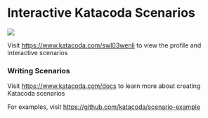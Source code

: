 # Interactive Katacoda Scenarios

[![](http://shields.katacoda.com/katacoda/swl03wenli/count.svg)](https://www.katacoda.com/swl03wenli "Get your profile on Katacoda.com")

Visit https://www.katacoda.com/swl03wenli to view the profile and interactive scenarios

### Writing Scenarios
Visit https://www.katacoda.com/docs to learn more about creating Katacoda scenarios

For examples, visit https://github.com/katacoda/scenario-example
